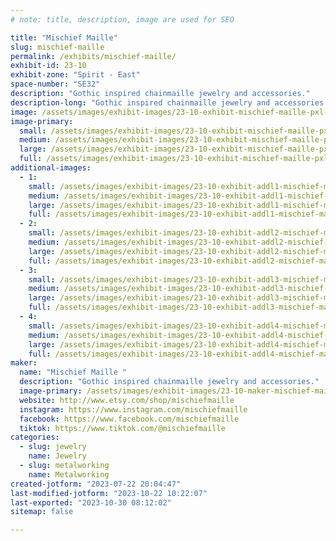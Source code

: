 ```yaml
---
# note: title, description, image are used for SEO

title: "Mischief Maille"
slug: mischief-maille
permalink: /exhibits/mischief-maille/
exhibit-id: 23-10
exhibit-zone: "Spirit - East"
space-number: "SE32"
description: "Gothic inspired chainmaille jewelry and accessories."
description-long: "Gothic inspired chainmaille jewelry and accessories. Made from aluminum and steel. All made one ring at a time."
image: /assets/images/exhibit-images/23-10-exhibit-mischief-maille-pxl-20230625-141045211-large.jpg
image-primary: 
  small: /assets/images/exhibit-images/23-10-exhibit-mischief-maille-pxl-20230625-141045211-small.jpg
  medium: /assets/images/exhibit-images/23-10-exhibit-mischief-maille-pxl-20230625-141045211-medium.jpg
  large: /assets/images/exhibit-images/23-10-exhibit-mischief-maille-pxl-20230625-141045211-large.jpg
  full: /assets/images/exhibit-images/23-10-exhibit-mischief-maille-pxl-20230625-141045211-full.jpg
additional-images: 
  - 1:
    small: /assets/images/exhibit-images/23-10-exhibit-addl1-mischief-maille-pxl-20230611-150036788-small.jpg
    medium: /assets/images/exhibit-images/23-10-exhibit-addl1-mischief-maille-pxl-20230611-150036788-medium.jpg
    large: /assets/images/exhibit-images/23-10-exhibit-addl1-mischief-maille-pxl-20230611-150036788-large.jpg
    full: /assets/images/exhibit-images/23-10-exhibit-addl1-mischief-maille-pxl-20230611-150036788-full.jpg
  - 2:
    small: /assets/images/exhibit-images/23-10-exhibit-addl2-mischief-maille-pxl-20230611-150225465-small.jpg
    medium: /assets/images/exhibit-images/23-10-exhibit-addl2-mischief-maille-pxl-20230611-150225465-medium.jpg
    large: /assets/images/exhibit-images/23-10-exhibit-addl2-mischief-maille-pxl-20230611-150225465-large.jpg
    full: /assets/images/exhibit-images/23-10-exhibit-addl2-mischief-maille-pxl-20230611-150225465-full.jpg
  - 3:
    small: /assets/images/exhibit-images/23-10-exhibit-addl3-mischief-maille-pxl-20230625-141101778-small.jpg
    medium: /assets/images/exhibit-images/23-10-exhibit-addl3-mischief-maille-pxl-20230625-141101778-medium.jpg
    large: /assets/images/exhibit-images/23-10-exhibit-addl3-mischief-maille-pxl-20230625-141101778-large.jpg
    full: /assets/images/exhibit-images/23-10-exhibit-addl3-mischief-maille-pxl-20230625-141101778-full.jpg
  - 4:
    small: /assets/images/exhibit-images/23-10-exhibit-addl4-mischief-maille-pxl-20230625-141113339-small.jpg
    medium: /assets/images/exhibit-images/23-10-exhibit-addl4-mischief-maille-pxl-20230625-141113339-medium.jpg
    large: /assets/images/exhibit-images/23-10-exhibit-addl4-mischief-maille-pxl-20230625-141113339-large.jpg
    full: /assets/images/exhibit-images/23-10-exhibit-addl4-mischief-maille-pxl-20230625-141113339-full.jpg
maker: 
  name: "Mischief Maille "
  description: "Gothic inspired chainmaille jewelry and accessories."
  image-primary: /assets/images/exhibit-images/23-10-maker-mischief-maille-b-medium.png
  website: http://www.etsy.com/shop/mischiefmaille 
  instagram: https://www.instagram.com/mischiefmaille 
  facebook: https://www.facebook.com/mischiefmaille 
  tiktok: https://www.tiktok.com/@mischiefmaille
categories: 
  - slug: jewelry
    name: Jewelry
  - slug: metalworking
    name: Metalworking
created-jotform: "2023-07-22 20:04:47"
last-modified-jotform: "2023-10-22 10:22:07"
last-exported: "2023-10-30 08:12:02"
sitemap: false

---
```

